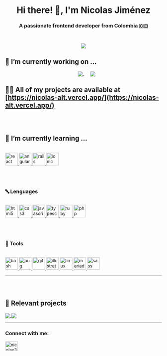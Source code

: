 <h1 align="center">Hi there! 👋, I'm Nicolas Jiménez</h1>
<h3 align="center">A passionate frontend developer from Colombia 🇨🇴</h3>
<br />

<p align="center">
<a href="https://github.com/anuraghazra/github-readme-stats" style="margin: 50px">
    <img src="https://github-readme-stats.vercel.app/api/top-langs/?username=Nicolas-alt&layout=compact" />
</a>
</p>

## 🔭 I’m currently working on ...
<p align="center">
    <a href="https://github.com/Nicolas-alt/DiscoveringMusic" style="margin: 20px;">
    <img align="center" src="https://github-readme-stats.vercel.app/api/pin/?username=Nicolas-alt&repo=DiscoveringMusic" />
    </a>
    <a href="https://github.com/Nicolas-alt/room-home-challenge">
    <img align="center" src="https://github-readme-stats.vercel.app/api/pin/?username=Nicolas-alt&repo=room-home-challenge" />
    </a>
</p>


## 👨‍💻 All of my projects are available at [https://nicolas-alt.vercel.app/](https://nicolas-alt.vercel.app/)
<br />
<br />

##  🌱 I’m currently learning ...

<p align="left">
<br />
   <a href="https://reactjs.org/" target="_blank"> 
    <img src="https://devicons.github.io/devicon/devicon.git/icons/react/react-original-wordmark.svg" alt="react"width="40" height="40"/> 
   </a> 

   <a href="https://angular.io" target="_blank"> 
    <img src="https://devicons.github.io/devicon/devicon.git/icons/angularjs/angularjs-original.svg" alt="angularjs" width="40" height="40"/> 
    </a>

   <a href="https://rubyonrails.org" target="_blank">
    <img src="https://devicons.github.io/devicon/devicon.git/icons/rails/rails-original-wordmark.svg" alt="rails" width="40" height="40"/>
   </a>

   <a href="https://ionicframework.com" target="_blank">
        <img src="https://upload.wikimedia.org/wikipedia/commons/d/d1/Ionic_Logo.svg" alt="ionic" width="40" height="40"/> 
    </a>
</p>
<br />
<br />

<h3 align="left">🔤 Lenguages</h3>
<p align="left"> 
<br />
 <a href="https://www.w3.org/html/" target="_blank">
  <img src="https://devicons.github.io/devicon/devicon.git/icons/html5/html5-original-wordmark.svg" alt="html5" width="40" height="40"/> 
 </a>

 <a href="https://www.w3schools.com/css/" target="_blank">
    <img src="https://devicons.github.io/devicon/devicon.git/icons/css3/css3-original-wordmark.svg" alt="css3" width="40" height="40"/> 
</a> 

<a href="https://developer.mozilla.org/en-US/docs/Web/JavaScript" target="_blank"> 
    <img src="https://devicons.github.io/devicon/devicon.git/icons/javascript/javascript-original.svg" alt="javascript" width="40" height="40"/> 
</a>

<a href="https://www.typescriptlang.org/" target="_blank">
    <img src="https://devicons.github.io/devicon/devicon.git/icons/typescript/typescript-original.svg" alt="typescript" width="40" height="40"/>
</a> 

<a href="https://www.ruby-lang.org/en/" target="_blank"> 
    <img src="https://devicons.github.io/devicon/devicon.git/icons/ruby/ruby-original-wordmark.svg" alt="ruby" width="40" height="40"/>
</a>

<a href="https://www.php.net" target="_blank">
    <img src="https://devicons.github.io/devicon/devicon.git/icons/php/php-original.svg" alt="php" width="40" height="40"/>
</a>

</p>
<br />
<br />

<h3 align="left">🔨 Tools</h3>
<p align="left"> 
<br />

<a href="https://www.gnu.org/software/bash/" target="_blank"> 
    <img src="https://www.vectorlogo.zone/logos/gnu_bash/gnu_bash-icon.svg" alt="bash" width="40" height="40"/> 
</a> 

<a href="https://pugjs.org" target="_blank"> 
    <img src="https://cdn.worldvectorlogo.com/logos/pug.svg" alt="pug" width="40" height="40"/>
</a>

   <a href="https://git-scm.com/" target="_blank">
    <img src="https://www.vectorlogo.zone/logos/git-scm/git-scm-icon.svg" alt="git" width="40" height="40"/> 
   </a>

   <a href="https://www.adobe.com/in/products/illustrator.html" target="_blank"> 
    <img src="https://www.vectorlogo.zone/logos/adobe_illustrator/adobe_illustrator-icon.svg" alt="illustrator" width="40" height="40"/> 
   </a>

   <a href="https://www.linux.org/" target="_blank">
    <img src="https://devicons.github.io/devicon/devicon.git/icons/linux/linux-original.svg" alt="linux" width="40" height="40"/>
   </a>

   <a href="https://mariadb.org/" target="_blank"> 
    <img src="https://www.vectorlogo.zone/logos/mariadb/mariadb-icon.svg" alt="mariadb" width="40" height="40"/> 
   </a> 

   <a href="https://sass-lang.com" target="_blank"> 
    <img src="https://devicons.github.io/devicon/devicon.git/icons/sass/sass-original.svg" alt="sass" width="40" height="40"/>
   </a> 
</p>
<hr />
<br />
<br />

## 🤩 Relevant projects

<a href="https://github.com/Nicolas-alt/LogBookLanding">
  <img align="center" src="https://github-readme-stats.vercel.app/api/pin/?username=Nicolas-alt&repo=LogBookLanding" />
</a>
<a href="https://github.com/Nicolas-alt/RailsBlog">
  <img align="center" src="https://github-readme-stats.vercel.app/api/pin/?username=Nicolas-alt&repo=RailsBlog" />
</a>

<hr />
<p align="left">
<h3 align="left">Connect with me:</h3>
<a href="https://twitter.com/nicolas35103573" target="blank"><img align="center" src="https://cdn.jsdelivr.net/npm/simple-icons@3.0.1/icons/twitter.svg" alt="nicolas35103573" height="30" width="40" /></a>
</p>
